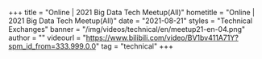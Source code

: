 +++
title = "Online | 2021 Big Data Tech Meetup(All)"
hometitle = "Online | 2021 Big Data Tech Meetup(All)"
date = "2021-08-21"
styles = "Technical Exchanges"
banner = "/img/videos/technical/en/meetup21-en-04.png"
author = ""
videourl = "https://www.bilibili.com/video/BV1bv411A71Y?spm_id_from=333.999.0.0"
tag = "technical"
+++